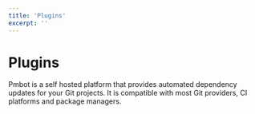 ```yaml
---
title: 'Plugins'
excerpt: ''
---
```


# Plugins

Pmbot is a self hosted platform that provides automated dependency updates for your Git projects. It is compatible with most Git providers, CI platforms and package managers.
